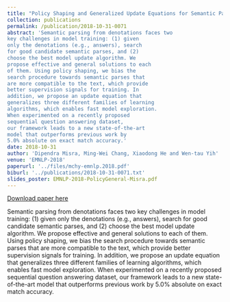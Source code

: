 ```yaml
---
title: "Policy Shaping and Generalized Update Equations for Semantic Parsing from Denotations"
collection: publications
permalink: /publication/2018-10-31-0071
abstract: 'Semantic parsing from denotations faces two
key challenges in model training: (1) given
only the denotations (e.g., answers), search
for good candidate semantic parses, and (2)
choose the best model update algorithm. We
propose effective and general solutions to each
of them. Using policy shaping, we bias the
search procedure towards semantic parses that
are more compatible to the text, which provide
better supervision signals for training. In
addition, we propose an update equation that
generalizes three different families of learning
algorithms, which enables fast model exploration.
When experimented on a recently proposed
sequential question answering dataset,
our framework leads to a new state-of-the-art
model that outperforms previous work by
5.0% absolute on exact match accuracy.'
date: 2018-10-31
author: 'Dipendra Misra, Ming-Wei Chang, Xiaodong He and Wen-tau Yih'
venue: 'EMNLP-2018'
paperurl: '../files/mchy-emnlp.2018.pdf'
biburl: '../publications/2018-10-31-0071.txt'
slides_poster: EMNLP-2018-PolicyGeneral-Misra.pdf
---
```


<a href='../files/mchy-emnlp.2018.pdf'>Download paper here</a>

Semantic parsing from denotations faces two
key challenges in model training: (1) given
only the denotations (e.g., answers), search
for good candidate semantic parses, and (2)
choose the best model update algorithm. We
propose effective and general solutions to each
of them. Using policy shaping, we bias the
search procedure towards semantic parses that
are more compatible to the text, which provide
better supervision signals for training. In
addition, we propose an update equation that
generalizes three different families of learning
algorithms, which enables fast model exploration.
When experimented on a recently proposed
sequential question answering dataset,
our framework leads to a new state-of-the-art
model that outperforms previous work by
5.0% absolute on exact match accuracy.
